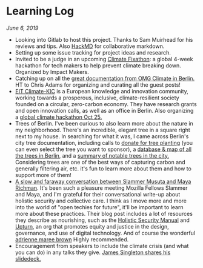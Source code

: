 # Learning Log
*June 6, 2019*

* Looking into Gitlab to host this project. Thanks to Sam Muirhead for his reviews and tips. Also [HackMD](https://hackmd.io) for collaborative markdown. 
* Setting up some issue tracking for project ideas and research. 
* Invited to be a judge in an upcoming [Climate Fixathon](https://fixathon.io/): a global 4-week hackathon for tech makers to help prevent climate breaking down. Organized by Impact Makers. 
* Catching up on all the [great documentation from OMG Climate in Berlin.](https://medium.com/omg-climate) HT to Chris Adams for organizing and curating all the guest posts! 
* [EIT Climate-KIC](https://www.climate-kic.org/) is a European knowledge and innovation community, working towards a prosperous, inclusive, climate-resilient society founded on a circular, zero-carbon economy. They have research grants and open innovation calls, as well as an office in Berlin. Also organizing a [global climate hackathon  Oct 25.](https://climathon.climate-kic.org/en/) 
* Trees of Berlin. I've been curious to also learn more about the nature in my neighborhood. There's an incredible, elegant tree in a square right next to my house. In searching for what it was, I came across Berlin's city tree documentation, including calls to [donate for tree planting](https://www.berlin.de/senuvk/umwelt/stadtgruen/stadtbaeume/kampagne/start.shtml) (you can even select the tree you want to sponsor), a [database & map of all the trees in Berlin](https://fbinter.stadt-berlin.de/fb/index.jsp?loginkey=zoomStart&center=394232,5817915&width=1200&height=800&mapId=k_wfs_baumbestand@senstadt), and a [summary of notable trees in the city.](https://www.berlin.de/senuvk/umwelt/stadtgruen/stadtbaeume/de/einzelbaeume/index.shtml) Considering trees are one of the best ways of capturing carbon and generally filtering air, etc. it's fun to learn more about them and how to support more of them! 
* [A slow and faraway conversation between Slammer Musuta and Maya Richman](https://medium.com/@sun_chaser/a-slow-and-faraway-conversation-between-slammer-musuta-and-maya-richman-d47311ec65fd). It's been such a pleasure meeting Mozilla Fellows Slammer and Maya, and I'm grateful for their conversational write-up about holistic security and collective care. I think as I move more and more into the world of "open techies for future", it'll be important to learn more about these practices. Their blog post includes a lot of resources they describe as nourishing, such as the [Holistic Security Manual](https://holistic-security.tacticaltech.org/) and [Upturn](https://www.upturn.org/), an org that promotes equity and justice in the design, governance, and use of digital technology. And of course the wonderful [adrienne maree brown](http://adriennemareebrown.net/2019/05/28/relinquishing-the-patriarchy/) Highly recommended. 
* Encouragement from speakers to include the climate crisis (and what you can do) in any talks they give. [James Singleton shares his slidedeck.](https://unop.uk/time-to-react-london/) 